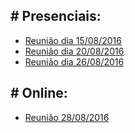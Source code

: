 ## # Presenciais:
* [Reunião dia 15/08/2016](https://github.com/fga-gpp-mds/2016.2-WikiLegis/wiki/Reuni%C3%A3o-dia-15.08.2016)
* [Reunião dia 20/08/2016](https://github.com/fga-gpp-mds/2016.2-WikiLegis/wiki/Reuni%C3%A3o-20.08.2016)
* [Reunião dia 26/08/2016](https://github.com/fga-gpp-mds/2016.2-WikiLegis/wiki/Reuni%C3%A3o-dia-26.08.2016)

## # Online:
* [Reunião 28/08/2016](https://github.com/fga-gpp-mds/2016.2-WikiLegis/wiki/Reuni%C3%A3o-dia-28.08.2016)